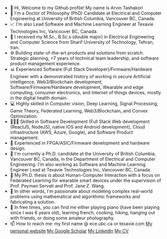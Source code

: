 - 👋 Hi, Welcome to my Github profile! My name is Arvin Tashakori
- 🔋 I'm a Doctor of Philosophy (PhD) Candidate at Electrical and Computer Engineering at University of British Columbia, Vancouver BC, Canada.
- 📈 I'm also Lead Software and Machine Learning Engineer at Texavie Technologies Inc, Vancouver BC, Canada.
- 🔋 I received my M.Sc., B.Sc.s (double major) in Electrical Engineering and Computer Science from Sharif University of Technology, Tehran, Iran.
- ⚙️ Building state-of-the-art products and solutions from scratch. Strategic planning, +7 years of technical team leadership, and software product management experience.
- 📊 Experienced Software (Full Stack Developer)/Firmware/Hardware Engineer with a demonstrated history of working in secure Artificial intelligence, Web3/Blockchain development, Software/Firmware/Hardware development, Wearable and edge computing, consumer electronics, and Internet of things devices, mostly in the digital health domain.
- 💻 Highly skilled in Computer vision, Deep Learning, Signal Processing, Game Theory, Federated Learning, Web3/Blockchain, and Convex Optimization.
- 👨🏻‍💻 Skilled in Software Development (Full Stack Web development (ReactJS, NodeJS), native IOS and Android development), Cloud infrastructure (AWS, Azure, Google), and Software Product management.
- 🔋 Experienced in FPGA/ASIC/Firmware development and hardware design.
- 🏢 I'm currently a Ph.D. candidate at the University of British Columbia, Vancouver BC, Canada, in the Department of Electrical and Computer Engineering. I'm also working as Software and Machine Learning Engineer Lead at Texavie Technologies Inc, Vancouver BC, Canada.
- 👀 My Ph.D. thesis is about Human-Computer Interaction with a focus on Federated Learning for wearable smart devices under the supervision of Prof. Peyman Servati and Prof. Jane Z. Wang.
- 📝 In other words, I'm passionate about modeling complex real-world problems using mathematical and algorithmic frameworks and fabricating a solution.
- 💞️ In free times, you can find me either playing piano (have been playing since I was 6 years old), learning french, cooking, hiking, hanging out with friends, or doing some amateur photography.
- 📫 How to reach me: my first name @ ece.ubc.ca or texavie.com
[My personal website](https://arvintashakori.com)
[My Google Scholar](https://scholar.google.com/citations?user=8pFUPnQAAAAJ&hl=en)
[My LinkedIn](https://www.linkedin.com/in/arvin-tashakori-b2b707aa/)
[My CV](https://drive.google.com/file/d/1qiEI8SkPuYrSIwyyMnq9SMOB2w1XVyh3/view?usp=share_link)

<!---
arvintashakori/arvintashakori is a ✨ special ✨ repository because its `README.md` (this file) appears on your GitHub profile.
You can click the Preview link to take a look at your changes.
--->
